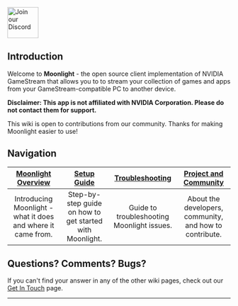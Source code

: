 <a href="https://moonlight-stream.org/discord"><img src="https://moonlight-stream.org/images/discord.png" height="70" alt="Join our Discord"></a>

## Introduction
Welcome to **Moonlight** - the open source client implementation of NVIDIA GameStream that allows you to to stream your collection of games and apps from your GameStream-compatible PC to another device.

**Disclaimer: This app is not affiliated with NVIDIA Corporation. Please do not contact them for support.**

This wiki is open to contributions from our community. Thanks for making Moonlight easier to use!

## Navigation 
| **[Moonlight Overview](https://github.com/moonlight-stream/moonlight-docs/wiki/Moonlight-Overview)** | **[Setup Guide](https://github.com/moonlight-stream/moonlight-docs/wiki/Setup-Guide)** | **[Troubleshooting](https://github.com/moonlight-stream/moonlight-docs/wiki/Troubleshooting)**|**[Project and Community](https://github.com/moonlight-stream/moonlight-docs/wiki/Project-and-Community)**|
|:-----:|:-----:|:-----:|:-----:|
| Introducing Moonlight - what it does and where it came from.  | Step-by-step guide on how to get started with Moonlight. | Guide to troubleshooting Moonlight issues. | About the developers, community, and how to contribute. |

## Questions? Comments? Bugs?
If you can't find your answer in any of the other wiki pages, check out our [Get In Touch](https://github.com/moonlight-stream/moonlight-docs/wiki/Get-In-Touch) page.

***